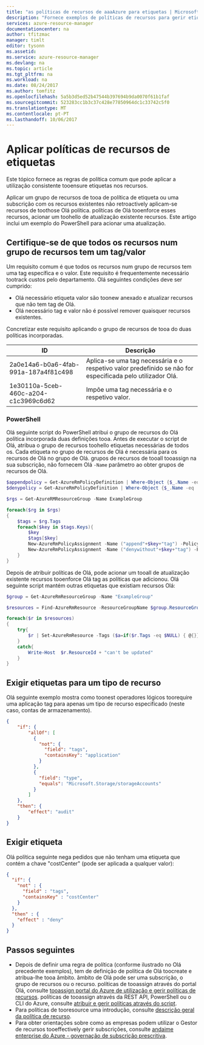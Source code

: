 ```yaml
---
title: "as políticas de recursos de aaaAzure para etiquetas | Microsoft Docs"
description: "Fornece exemplos de políticas de recursos para gerir etiquetas de recursos"
services: azure-resource-manager
documentationcenter: na
author: tfitzmac
manager: timlt
editor: tysonn
ms.assetid: 
ms.service: azure-resource-manager
ms.devlang: na
ms.topic: article
ms.tgt_pltfrm: na
ms.workload: na
ms.date: 08/24/2017
ms.author: tomfitz
ms.openlocfilehash: 5a5b3d5ed52b47544b397694b9da0070f61b1faf
ms.sourcegitcommit: 523283cc1b3c37c428e77850964dc1c33742c5f0
ms.translationtype: MT
ms.contentlocale: pt-PT
ms.lasthandoff: 10/06/2017
---
```

# <a name="apply-resource-policies-for-tags"></a>Aplicar políticas de recursos de etiquetas

Este tópico fornece as regras de política comum que pode aplicar a utilização consistente tooensure etiquetas nos recursos.

Aplicar um grupo de recursos de tooa de política de etiqueta ou uma subscrição com os recursos existentes não retroactively aplicam-se recursos de toothose Olá política. políticas de Olá tooenforce esses recursos, acionar um toohello de atualização existente recursos. Este artigo inclui um exemplo do PowerShell para acionar uma atualização.

## <a name="ensure-all-resources-in-a-resource-group-have-a-tagvalue"></a>Certifique-se de que todos os recursos num grupo de recursos tem um tag/valor

Um requisito comum é que todos os recursos num grupo de recursos tem uma tag específica e o valor. Este requisito é frequentemente necessário tootrack custos pelo departamento. Olá seguintes condições deve ser cumprido:

* Olá necessário etiqueta valor são toonew anexado e atualizar recursos que não tem tag de Olá.
* Olá necessário tag e valor não é possível remover quaisquer recursos existentes.

Concretizar este requisito aplicando o grupo de recursos de tooa do duas políticas incorporadas.

| ID | Descrição |
| ---- | ---- |
| 2a0e14a6-b0a6-4fab-991a-187a4f81c498 | Aplica-se uma tag necessária e o respetivo valor predefinido se não for especificada pelo utilizador Olá. |
| 1e30110a-5ceb-460c-a204-c1c3969c6d62 | Impõe uma tag necessária e o respetivo valor. |

### <a name="powershell"></a>PowerShell

Olá seguinte script do PowerShell atribui o grupo de recursos do Olá política incorporada duas definições tooa. Antes de executar o script de Olá, atribua o grupo de recursos toohello etiquetas necessárias de todos os. Cada etiqueta no grupo de recursos de Olá é necessária para os recursos de Olá no grupo de Olá. grupos de recursos de tooall tooassign na sua subscrição, não fornecem Olá `-Name` parâmetro ao obter grupos de recursos de Olá.

```powershell
$appendpolicy = Get-AzureRmPolicyDefinition | Where-Object {$_.Name -eq '2a0e14a6-b0a6-4fab-991a-187a4f81c498'}
$denypolicy = Get-AzureRmPolicyDefinition | Where-Object {$_.Name -eq '1e30110a-5ceb-460c-a204-c1c3969c6d62'}

$rgs = Get-AzureRMResourceGroup -Name ExampleGroup

foreach($rg in $rgs)
{
    $tags = $rg.Tags
    foreach($key in $tags.Keys){
        $key 
        $tags[$key]
        New-AzureRmPolicyAssignment -Name ("append"+$key+"tag") -PolicyDefinition $appendpolicy -Scope $rg.ResourceId -tagName $key -tagValue  $tags[$key]
        New-AzureRmPolicyAssignment -Name ("denywithout"+$key+"tag") -PolicyDefinition $denypolicy -Scope $rg.ResourceId -tagName $key -tagValue  $tags[$key]
    }
}
```

Depois de atribuir políticas de Olá, pode acionar um tooall de atualização existente recursos tooenforce Olá tag as políticas que adicionou. Olá seguinte script mantém outras etiquetas que existiam recursos Olá:

```powershell
$group = Get-AzureRmResourceGroup -Name "ExampleGroup" 

$resources = Find-AzureRmResource -ResourceGroupName $group.ResourceGroupName 

foreach($r in $resources)
{
    try{
        $r | Set-AzureRmResource -Tags ($a=if($r.Tags -eq $NULL) { @{}} else {$r.Tags}) -Force -UsePatchSemantics
    }
    catch{
        Write-Host  $r.ResourceId + "can't be updated"
    }
}
```

## <a name="require-tags-for-a-resource-type"></a>Exigir etiquetas para um tipo de recurso
Olá seguinte exemplo mostra como toonest operadores lógicos toorequire uma aplicação tag para apenas um tipo de recurso especificado (neste caso, contas de armazenamento).

```json
{
    "if": {
        "allOf": [
          {
            "not": {
              "field": "tags",
              "containsKey": "application"
            }
          },
          {
            "field": "type",
            "equals": "Microsoft.Storage/storageAccounts"
          }
        ]
    },
    "then": {
        "effect": "audit"
    }
}
```

## <a name="require-tag"></a>Exigir etiqueta
Olá política seguinte nega pedidos que não tenham uma etiqueta que contém a chave "costCenter" (pode ser aplicada a qualquer valor):

```json
{
  "if": {
    "not" : {
      "field" : "tags",
      "containsKey" : "costCenter"
    }
  },
  "then" : {
    "effect" : "deny"
  }
}
```

## <a name="next-steps"></a>Passos seguintes
* Depois de definir uma regra de política (conforme ilustrado no Olá precedente exemplos), tem de definição de política de Olá toocreate e atribua-lhe tooa âmbito. âmbito de Olá pode ser uma subscrição, o grupo de recursos ou o recurso. políticas de tooassign através do portal Olá, consulte [tooassign portal do Azure de utilização e gerir políticas de recursos](resource-manager-policy-portal.md). políticas de tooassign através da REST API, PowerShell ou o CLI do Azure, consulte [atribuir e gerir políticas através do script](resource-manager-policy-create-assign.md).
* Para políticas de tooresource uma introdução, consulte [descrição geral da política de recurso](resource-manager-policy.md).
* Para obter orientações sobre como as empresas podem utilizar o Gestor de recursos tooeffectively gerir subscrições, consulte [andaime enterprise do Azure - governação de subscrição prescritiva](resource-manager-subscription-governance.md).

